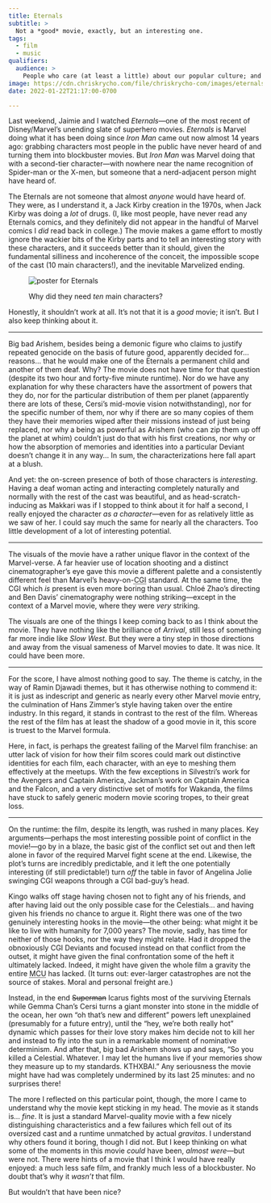 ```yaml
---
title: Eternals
subtitle: >
  Not a *good* movie, exactly, but an interesting one.
tags:
  - film
  - music
qualifiers:
  audience: >
    People who care (at least a little) about our popular culture; and people who either have seen or do not care about being spoiled on <cite>Eternals</cite>, because this post discusses it freely.
image: https://cdn.chriskrycho.com/file/chriskrycho-com/images/eternals.jpg
date: 2022-01-22T21:17:00-0700

---
```


Last weekend, Jaimie and I watched <cite>Eternals</cite>—one of the most recent of Disney/Marvel’s unending slate of superhero movies. <cite>Eternals</cite> is Marvel doing what it has been doing since <cite>Iron Man</cite> came out now almost 14 years ago: grabbing characters most people in the public have never heard of and turning them into blockbuster movies. But <cite>Iron Man</cite> was Marvel doing that with a second-tier character—with nowhere near the name recognition of Spider-man or the X-men, but someone that a nerd-adjacent person might have heard of.

The Eternals are not someone that almost *anyone* would have heard of. They were, as I understand it, a Jack Kirby creation in the 1970s, when Jack Kirby was doing a *lot* of drugs. (I, like most people, have never read any Eternals comics, and they definitely did not appear in the handful of Marvel comics I *did* read back in college.) The movie makes a game effort to mostly ignore the wackier bits of the Kirby parts and to tell an interesting story with these characters, and it succeeds better than it should, given the fundamental silliness and incoherence of the conceit, the impossible scope of the cast (10 main characters!), and the inevitable Marvelized ending.

<figure>

![](https://f001.backblazeb2.com/file/chriskrycho-com/images/eternals.jpg "poster for Eternals")

<figcaption>Why did they need <em>ten</em> main characters?</figcaption>

</figure>

Honestly, it shouldn’t work at all. It’s not that it is a *good* movie; it isn’t. But I also keep thinking about it.

---

Big bad Arishem, besides being a demonic figure who claims to justify repeated genocide on the basis of future good, apparently decided for… reasons… that he would make one of the Eternals a permanent child and another of them deaf. Why? The movie does not have time for that question (despite its two hour and forty-five minute runtime). Nor do we have any explanation for why these characters have the assortment of powers that they do, nor for the particular distribution of them per planet (apparently there are lots of these, Cersi’s mid-movie vision notwithstanding), nor for the specific number of them, nor why if there are so many copies of them they have their memories wiped after their missions instead of just being replaced, nor why a being as powerful as Arishem (who can zip them up off the planet at whim) couldn’t just do that with his first creations, nor why or how the absorption of memories and identities into a particular Deviant doesn’t change it in any way… In sum, the characterizations here fall apart at a blush.

And yet: the on-screen presence of both of those characters is *interesting*. Having a deaf woman acting and interacting completely naturally and normally with the rest of the cast was beautiful, and as head-scratch-inducing as Makkari was if I stopped to think about it for half a second, I really enjoyed the character *as a character*—even for as relatively little as we saw of her. I could say much the same for nearly all the characters. Too little development of a lot of interesting potential.

---

The visuals of the movie have a rather unique flavor in the context of the Marvel-verse. A far heavier use of location shooting and a distinct cinematographer’s eye gave this movie a different palette and a consistently different feel than Marvel’s heavy-on-<abbr title="computer generated imagery">CGI</abbr> standard. At the same time, the <abbr>CGI</abbr> which *is* present is even more boring than usual. Chloé Zhao’s directing and Ben Davis’ cinematography were nothing striking—except in the context of a Marvel movie, where they were *very* striking.

The visuals are one of the things I keep coming back to as I think about the movie. They have nothing like the brilliance of <cite>Arrival</cite>, still less of something far more indie like <cite>Slow West</cite>. But they were a tiny step in those directions and away from the visual sameness of Marvel movies to date. It was nice. It could have been more.

---

For the score, I have almost nothing good to say. The theme is catchy, in the way of Ramin Djawadi themes, but it has otherwise nothing to commend it: it is just as indescript and generic as nearly every other Marvel movie entry, the culmination of Hans Zimmer’s style having taken over the entire industry. In this regard, it stands in contrast to the rest of the film. Whereas the rest of the film has at least the shadow of a good movie in it, this score is truest to the Marvel formula.

Here, in fact, is perhaps the greatest failing of the Marvel film franchise: an utter lack of vision for how their film scores could mark out distinctive identities for each film, each character, with an eye to meshing them effectively at the meetups. With the few exceptions in Silvestri’s work for the Avengers and Captain America, Jackman’s work on Captain America and the Falcon, and a very distinctive set of motifs for Wakanda, the films have stuck to safely generic modern movie scoring tropes, to their great loss.

---

On the runtime: the film, despite its length, was rushed in many places. Key arguments—perhaps the most interesting possible point of conflict in the movie!—go by in a blaze, the basic gist of the conflict set out and then left alone in favor of the required Marvel fight scene at the end. Likewise, the plot’s turns are incredibly predictable, and it left the one potentially interesting (if still predictable!) turn *off* the table in favor of Angelina Jolie swinging <abbr>CGI</abbr> weapons through a <abbr>CGI</abbr> bad-guy’s head.

Kingo walks off stage having chosen not to fight any of his friends, and after having laid out the only possible case for the Celestials… and having given his friends no chance to argue it. Right there was one of the two genuinely interesting hooks in the movie—the other being: what might it be like to live with humanity for 7,000 years? The movie, sadly, has time for neither of those hooks, nor the way they might relate. Had it dropped the obnoxiously <abbr>CGI</abbr> Deviants and focused instead on that conflict from the outset, it might have given the final confrontation some of the heft it ultimately lacked. Indeed, it might have given the whole film a gravity the entire <abbr title="Marvel Cinematic Universe">MCU</abbr> has lacked. (It turns out: ever-larger catastrophes are not the source of stakes. Moral and personal freight are.)

Instead, in the end ~~Superman~~ Icarus fights most of the surviving Eternals while Gemma Chan’s Cersi turns a giant monster into stone in the middle of the ocean, her own “oh that’s new and different” powers left unexplained (presumably for a future entry), until the “hey, we’re both really hot” dynamic which passes for their love story makes him decide not to kill her and instead to fly into the sun in a remarkable moment of nominative determinism. And after that, big bad Arishem shows up and says, “So you killed a Celestial. Whatever. I may let the humans live if your memories show they measure up to my standards. <span class=smcp>KTHXBAI</span>.” Any seriousness the movie might have had was completely undermined by its last 25 minutes: and no surprises there!

The more I reflected on this particular point, though, the more I came to understand why the movie kept sticking in my head. The movie as it stands is… *fine*. It is just a standard Marvel-quality movie with a few nicely distinguishing characteristics and a few failures which fell out of its oversized cast and a runtime unmatched by actual _gravitas_. I understand why others found it boring, though I did not. But I keep thinking on what some of the moments in this movie *could* have been, *almost were*—but were not. There were hints of a movie that I think I would have really enjoyed: a much less safe film, and frankly much less of a blockbuster. No doubt that’s why it *wasn’t* that film.

But wouldn’t that have been nice?
